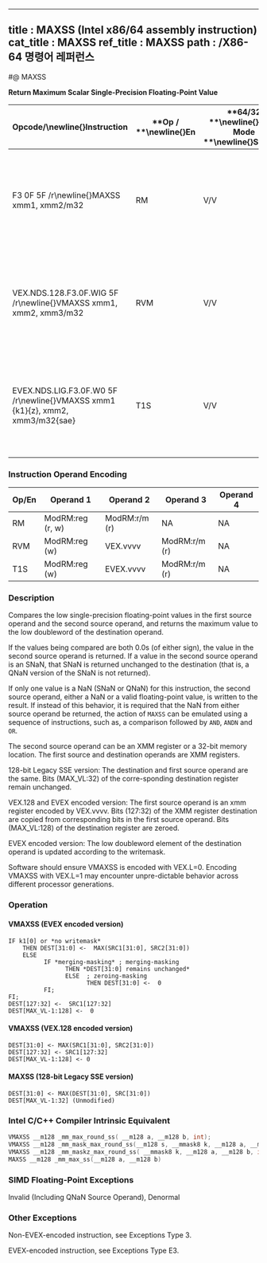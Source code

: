 ----------------------------
title : MAXSS (Intel x86/64 assembly instruction)
cat_title : MAXSS
ref_title : MAXSS
path : /X86-64 명령어 레퍼런스
----------------------------
#@ MAXSS

**Return Maximum Scalar Single-Precision Floating-Point Value**

|**Opcode/**\newline{}**Instruction**|**Op / **\newline{}**En**|**64/32 **\newline{}**bit Mode **\newline{}**Support**|**CPUID **\newline{}**Feature **\newline{}**Flag**|**Description**|
|------------------------------------|-------------------------|------------------------------------------------------|--------------------------------------------------|---------------|
|F3 0F 5F /r\newline{}MAXSS xmm1, xmm2/m32|RM|V/V|SSE|Return the maximum scalar single-precision floating-point value between xmm2/m32 and xmm1.|
|VEX.NDS.128.F3.0F.WIG 5F /r\newline{}VMAXSS xmm1, xmm2, xmm3/m32|RVM|V/V|AVX|Return the maximum scalar single-precision floating-point value between xmm3/m32 and xmm2.|
|EVEX.NDS.LIG.F3.0F.W0 5F /r\newline{}VMAXSS xmm1 {k1}{z}, xmm2, xmm3/m32{sae}|T1S|V/V|AVX512F|Return the maximum scalar single-precision floating-point value between xmm3/m32 and xmm2.|
### Instruction Operand Encoding


|Op/En|Operand 1|Operand 2|Operand 3|Operand 4|
|-----|---------|---------|---------|---------|
|RM|ModRM:reg (r, w)|ModRM:r/m (r)|NA|NA|
|RVM|ModRM:reg (w)|VEX.vvvv|ModRM:r/m (r)|NA|
|T1S|ModRM:reg (w)|EVEX.vvvv|ModRM:r/m (r)|NA|
### Description


Compares the low single-precision floating-point values in the first source operand and the second source operand, and returns the maximum value to the low doubleword of the destination operand. 

If the values being compared are both 0.0s (of either sign), the value in the second source operand is returned. If a value in the second source operand is an SNaN, that SNaN is returned unchanged to the destination (that is, a QNaN version of the SNaN is not returned).

If only one value is a NaN (SNaN or QNaN) for this instruction, the second source operand, either a NaN or a valid floating-point value, is written to the result. If instead of this behavior, it is required that the NaN from either source operand be returned, the action of `MAXSS` can be emulated using a sequence of instructions, such as, a comparison followed by `AND`, `ANDN` and `OR`. 

The second source operand can be an XMM register or a 32-bit memory location. The first source and destination operands are XMM registers. 

128-bit Legacy SSE version: The destination and first source operand are the same. Bits (MAX_VL:32) of the corre-sponding destination register remain unchanged.

VEX.128 and EVEX encoded version: The first source operand is an xmm register encoded by VEX.vvvv. Bits (127:32) of the XMM register destination are copied from corresponding bits in the first source operand. Bits (MAX_VL:128) of the destination register are zeroed.

EVEX encoded version: The low doubleword element of the destination operand is updated according to the writemask.

Software should ensure VMAXSS is encoded with VEX.L=0. Encoding VMAXSS with VEX.L=1 may encounter unpre-dictable behavior across different processor generations.


### Operation
#### VMAXSS (EVEX encoded version)
```info-verb
IF k1[0] or *no writemask*
    THEN DEST[31:0] <-  MAX(SRC1[31:0], SRC2[31:0])
    ELSE 
          IF *merging-masking* ; merging-masking
                THEN *DEST[31:0] remains unchanged*
                ELSE  ; zeroing-masking
                      THEN DEST[31:0] <-  0
          FI;
FI;
DEST[127:32] <-  SRC1[127:32]
DEST[MAX_VL-1:128] <-  0
```
#### VMAXSS (VEX.128 encoded version)
```info-verb
DEST[31:0] <- MAX(SRC1[31:0], SRC2[31:0])
DEST[127:32] <- SRC1[127:32]
DEST[MAX_VL-1:128] <- 0
```
#### MAXSS (128-bit Legacy SSE version)
```info-verb
DEST[31:0] <- MAX(DEST[31:0], SRC[31:0])
DEST[MAX_VL-1:32] (Unmodified)
```

### Intel C/C++ Compiler Intrinsic Equivalent

```cpp
VMAXSS __m128 _mm_max_round_ss( __m128 a, __m128 b, int);
VMAXSS __m128 _mm_mask_max_round_ss(__m128 s, __mmask8 k, __m128 a, __m128 b, int);
VMAXSS __m128 _mm_maskz_max_round_ss( __mmask8 k, __m128 a, __m128 b, int);
MAXSS __m128 _mm_max_ss(__m128 a, __m128 b)
```
### SIMD Floating-Point Exceptions


Invalid (Including QNaN Source Operand), Denormal

### Other Exceptions


Non-EVEX-encoded instruction, see Exceptions Type 3.

EVEX-encoded instruction, see Exceptions Type E3.

